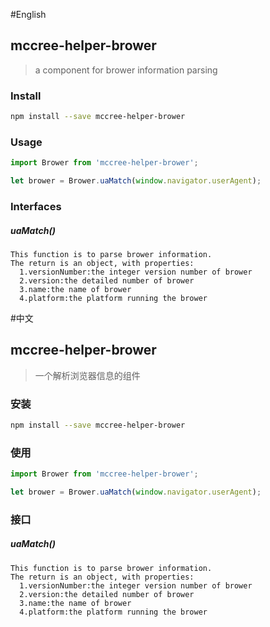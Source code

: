 #English
## mccree-helper-brower
> a component for brower information parsing

### Install
```sh
npm install --save mccree-helper-brower
```

### Usage
```javascript
import Brower from 'mccree-helper-brower';
```
```javascript
let brower = Brower.uaMatch(window.navigator.userAgent);
```


### Interfaces

##### uaMatch()
    This function is to parse brower information.
    The return is an object, with properties:
      1.versionNumber:the integer version number of brower
      2.version:the detailed number of brower
      3.name:the name of brower
      4.platform:the platform running the brower
      
#中文
## mccree-helper-brower
> 一个解析浏览器信息的组件

### 安装
```sh
npm install --save mccree-helper-brower
```

### 使用
```javascript
import Brower from 'mccree-helper-brower';
```
```javascript
let brower = Brower.uaMatch(window.navigator.userAgent);
```


### 接口

##### uaMatch()
    This function is to parse brower information.
    The return is an object, with properties:
      1.versionNumber:the integer version number of brower
      2.version:the detailed number of brower
      3.name:the name of brower
      4.platform:the platform running the brower